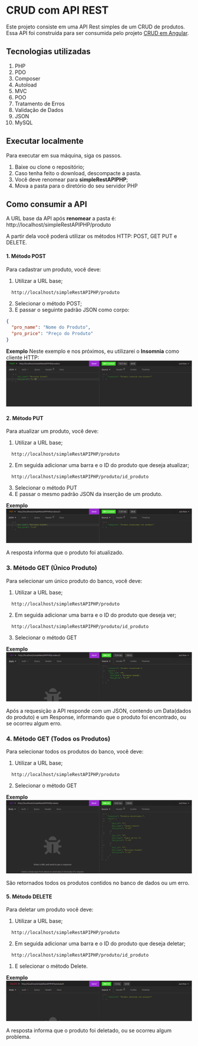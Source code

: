 # CRUD com API REST

Este projeto consiste em uma API Rest simples de um CRUD de produtos. Essa API foi construída para ser consumida pelo projeto [CRUD em Angular](https://github.com/LucasLevyOB/front_end--project--simple_angular_crud).

## Tecnologias utilizadas

1. PHP
2. PDO
3. Composer
4. Autoload
5. MVC
6. POO
7. Tratamento de Erros
8. Validação de Dados
9. JSON
10. MySQL

## Executar localmente

Para executar em sua máquina, siga os passos.

1. Baixe ou clone o repositório;
2. Caso tenha feito o download, descompacte a pasta.
3. Você deve renomear para **simpleRestAPIPHP**;
4. Mova a pasta para o diretório do seu servidor PHP

## Como consumir a API

A URL base da API após **renomear** a pasta é: http://localhost/simpleRestAPIPHP/produto

A partir dela você poderá utilizar os métodos HTTP: POST, GET PUT e DELETE.

#### 1. Método POST

Para cadastrar um produto, você deve:

1. Utilizar a URL base;

```url
  http://localhost/simpleRestAPIPHP/produto
```

2. Selecionar o método POST;
3. E passar o seguinte padrão JSON como corpo:

```json
{
  "pro_name": "Nome do Produto",
  "pro_price": "Preço do Produto"
}
```

**Exemplo**
Neste exemplo e nos próximos, eu utilizarei o **Insomnia** como cliente HTTP:
![Cadastro de um produto](imgs_readme/cadastro_de_produto.png)

#### 2. Método PUT

Para atualizar um produto, você deve:

1. Utilizar a URL base;

```url
  http://localhost/simpleRestAPIPHP/produto
```

2. Em seguida adicionar uma barra e o ID do produto que deseja atualizar;

```url
  http://localhost/simpleRestAPIPHP/produto/id_produto
```

3. Selecionar o método PUT
4. E passar o mesmo padrão JSON da inserção de um produto.

**Exemplo**
![Atualização de um produto](imgs_readme/atualizacao_de_produto.png)

A resposta informa que o produto foi atualizado.

### 3. Método GET (Único Produto)

Para selecionar um único produto do banco, você deve:

1. Utilizar a URL base;

```url
  http://localhost/simpleRestAPIPHP/produto
```

2. Em seguida adicionar uma barra e o ID do produto que deseja ver;

```url
  http://localhost/simpleRestAPIPHP/produto/id_produto
```

3. Selecionar o método GET

**Exemplo**
![Trazendo do banco um produto](imgs_readme/pegar_um_produto.png)

Após a requesição a API responde com um JSON, contendo um Data(dados do produto) e um Response, informando que o produto foi encontrado, ou se ocorreu algum erro.

### 4. Método GET (Todos os Produtos)

Para selecionar todos os produtos do banco, você deve:

1. Utilizar a URL base;

```url
  http://localhost/simpleRestAPIPHP/produto
```

2. Selecionar o método GET

**Exemplo**
![Selecionar todos os produtos do banco](imgs_readme/pegar_todos_os_produtos.png)

São retornados todos os produtos contidos no banco de dados ou um erro.

#### 5. Método DELETE

Para deletar um produto você deve:

1. Utilizar a URL base;

```url
  http://localhost/simpleRestAPIPHP/produto
```

2. Em seguida adicionar uma barra e o ID do produto que deseja deletar;

```url
  http://localhost/simpleRestAPIPHP/produto/id_produto
```

1. E selecionar o método Delete.

**Exemplo**
![Deletar um produto](imgs_readme/deletar_produto.png)

A resposta informa que o produto foi deletado, ou se ocorreu algum problema.
